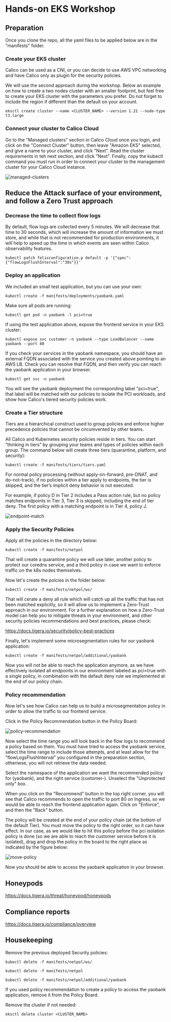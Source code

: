 # Hands-on EKS Workshop

## Preparation

Once you clone the repo, all the yaml files to be applied below are in the "manifests" folder.

### Create your EKS cluster

Calico can be used as a CNI, or you can decide to use AWS VPC networking and have Calico only as plugin for the security policies. 

We will use the second approach during the workshop. Below an example on how to create a two nodes cluster with an smaller footprint, but feel free to create your EKS cluster with the parameters you prefer. Do not forget to include the region if different than the default on your account.

```
eksctl create cluster --name <CLUSTER_NAME> --version 1.21 --node-type t3.large
```

### Connect your cluster to Calico Cloud

Go to the "Managed clusters" section in Calico Cloud once you login, and click on the "Connect Cluster" button, then leave "Amazon EKS" selected, and give a name to your cluster, and click "Next". Read the cluster requirements in teh next section, and click "Next". Finally, copy the kubectl command you must run in order to connect your cluster to the management cluster for your Calico Cloud instance.

![managed-clusters](./img/managed-clusters.png)

## Reduce the Attack surface of your environment, and follow a Zero Trust approach

### Decrease the time to collect flow logs

By default, flow logs are collected every 5 minutes. We will decrease that time to 30 seconds, which will increase the amount of information we must store, and while that is not recommended for production environments, it will help to speed up the time in which events are seen within Calico observability features.

```
kubectl patch felixconfiguration.p default -p '{"spec":{"flowLogsFlushInterval":"30s"}}'
```

### Deploy an application

We included an small test application, but you can use your own:

```
kubectl create -f manifests/deployments/yaobank.yaml
```

Make sure all pods are running:

```
kubectl get pod -n yaobank -l pci=true
```

If using the test application above, expose the frontend service in your EKS cluster:

```
kubectl expose svc customer -n yaobank --type LoadBalancer --name yaobank --port 80
```

If you check your services in the yaobank namespace, you should have an external FQDN associated with the service you created above pointing to an AWS LB. Check you can resolve that FQDN, and then verify you can reach the yaobank application in your browser.

```
kubectl get svc -n yaobank
```

You will see the yaobank deployment the corresponding label "pci=true", that label will be matched with our policies to isolate the PCI workloads, and show how Calico's tiered security policies work.

### Create a Tier structure

Tiers are a hierarchical construct used to group policies and enforce higher precedence policies that cannot be circumvented by other teams. 

All Calico and Kubernetes security policies reside in tiers. You can start “thinking in tiers” by grouping your teams and types of policies within each group. The command below will create three tiers (quarantine, platform, and security):

```
kubectl create -f manifests/tiers/tiers.yaml
```
For normal policy processing (without apply-on-forward, pre-DNAT, and do-not-track), if no policies within a tier apply to endpoints, the tier is skipped, and the tier’s implicit deny behavior is not executed.

For example, if policy D in Tier 2 includes a Pass action rule, but no policy matches endpoints in Tier 3, Tier 3 is skipped, including the end of tier deny. The first policy with a matching endpoint is in Tier 4, policy J.

![endpoint-match](./img/endpoint-match.svg)

### Apply the Security Policies

Apply all the policies in the directory below:

```
kubectl create -f manifests/netpol
```

That will create a quarantine policy we will use later, another policy to protect our coredns service, and a third policy in case we want to enforce traffic on the k8s nodes themselves.

Now let's create the polcies in the folder below:

```
kubectl create -f manifests/netpol/ws/
```

That will cerate a deny all rule which will catch up all the traffic that has not been matched explicitly, so it will allow us to implement a Zero-Trust approach in our environment. For a further explanation on how a Zero-Trust model can help you to mitigate threats in your environment, and other security policies recommendations and best practices, please check: 

https://docs.tigera.io/security/policy-best-practices

Finally, let's implement some microsegmentation rules for our yaobank application:

```
kubectl create -f manifests/netpol/additional/yaobank 
```

Now you will not be able to reach the application anymore, as we have effectively isolated all endpoints in our environment labeled as pci=true with a single policy, in combination with the default deny rule we implemented at the end of our policy chain.

### Policy recommendation

Now let's see how Calico can help us to build a microsegmentation policy in order to allow the traffic to our frontend service.

Click in the Policy Recommendation button in the Policy Board:

![policy-recommendation](./img/policy-recommendation.png)

Now select the time range you will look back in the flow logs to recommend a policy based on them. You must have tried to access the yaobank service, select the time range to include those attempts, and at least allow for the "flowLogsFlushInterval" you configured in the preparation section, otheriwse, you will not retrieve the data needed.

Select the namespace of the application we want the recommended policy for (yaobank), and the right service (customer-<hash>). Unselect the "Unprotected only" box.

When you click on the "Recommend" button in the top right corner, you will see that Calico recommends to open the traffic to port 80 on Ingress, so we would be able to reach the frontend application again. Click on "Enforce", and then the "Back" button.
  
The policy will be created at the end of your policy chain (at the bottom of the default Tier). You must move the policy to the right order, so it can have effect. In our case, as we would like to hit this policy before the pci isolation policy is done (so we are able to reach the customer service before it is isolated), drag and drop the policy in the board to the right place as indicated by the figure below:

![move-policy](./img/move-policy.png)

Now you should be able to access the yaobank application in your browser.
  
## Honeypods
  
https://docs.tigera.io/threat/honeypod/honeypods
  
## Compliance reports
  
https://docs.tigera.io/compliance/overview
  
## Housekeeping
  
Remove the previous deployed Security policies:
  
```
kubectl delete -f manifests/netpol/ws/
```
```
kubectl delete -f manifests/netpol
```
```
kubectl delete -f manifests/netpol/additional/yaobank 
```

If you used policy recommendation to create a policy to access the yaobank application, remove it from the Policy Board.

Remove the cluster if not needed:
  
```
eksctl delete cluster <CLUSTER_NAME> 
```


